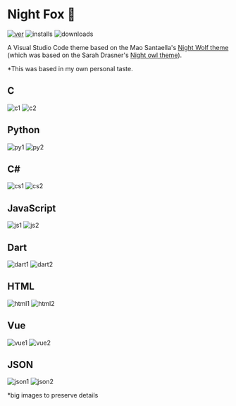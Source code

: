 # Night Fox 🦊
[![ver](https://img.shields.io/vscode-marketplace/v/Rotfuchs-von-Vulpes.night-fox.svg?label=vscode%20marketplace&colorA=94320c&colorB=ff5614)](https://marketplace.visualstudio.com/items?itemName=Rotfuchs-von-Vulpes.Night-Fox)
![installs](https://img.shields.io/vscode-marketplace/i/Rotfuchs-von-Vulpes.night-fox.svg?label=installs&colorA=94320c&colorB=ff5614)
![downloads](https://img.shields.io/vscode-marketplace/d/Rotfuchs-von-Vulpes.night-fox.svg?label=downloads&colorA=94320c&colorB=ff5614)

A Visual Studio Code theme based on the Mao Santaella's [Night Wolf theme](https://marketplace.visualstudio.com/items?itemName=MaoSantaella.night-wolf) (which was based on the Sarah Drasner's [Night owl theme](https://marketplace.visualstudio.com/items?itemName=sdras.night-owl)).

*This was based in my own personal taste.

## C
![c1](https://github.com/Rotfuchs-von-Vulpes/NightFox/raw/main/images/BlueC.png)
![c2](https://github.com/Rotfuchs-von-Vulpes/NightFox/raw/main/images/DarkC.png)

## Python
![py1](https://github.com/Rotfuchs-von-Vulpes/NightFox/raw/main/images/BluePython.png)
![py2](https://github.com/Rotfuchs-von-Vulpes/NightFox/raw/main/images/DarkPython.png)

## C#
![cs1](https://github.com/Rotfuchs-von-Vulpes/NightFox/raw/main/images/BlueCsharp.png)
![cs2](https://github.com/Rotfuchs-von-Vulpes/NightFox/raw/main/images/DarkCsharp.png)

## JavaScript
![js1](https://github.com/Rotfuchs-von-Vulpes/NightFox/raw/main/images/BlueJavaScript.png)
![js2](https://github.com/Rotfuchs-von-Vulpes/NightFox/raw/main/images/DarkJavaScript.png)

## Dart
![dart1](https://github.com/Rotfuchs-von-Vulpes/NightFox/raw/main/images/BlueDart.png)
![dart2](https://github.com/Rotfuchs-von-Vulpes/NightFox/raw/main/images/DarkDart.png)

## HTML
![html1](https://github.com/Rotfuchs-von-Vulpes/NightFox/raw/main/images/BlueHTML.png)
![html2](https://github.com/Rotfuchs-von-Vulpes/NightFox/raw/main/images/DarkHTML.png)

## Vue
![vue1](https://github.com/Rotfuchs-von-Vulpes/NightFox/raw/main/images/BlueVue.png)
![vue2](https://github.com/Rotfuchs-von-Vulpes/NightFox/raw/main/images/DarkVue.png)

## JSON
![json1](https://github.com/Rotfuchs-von-Vulpes/NightFox/raw/main/images/BlueJSON.png)
![json2](https://github.com/Rotfuchs-von-Vulpes/NightFox/raw/main/images/DarkJSON.png)

*big images to preserve details
<!---
# Installation (not works)

1.  Install [Visual Studio Code](https://code.visualstudio.com/)
2.  Launch Visual Studio Code
3.  Choose **Extensions** from menu
4.  Search for `night-fox`
5.  Click **Install** to install it
6.  Click **Reload** to reload VsCode
7.  From the menu bar click: Code > Preferences > Color Theme > **Night Fox**

# Misc

This is also my first foray into creating a theme, so if you see something amiss, please feel free to [file an issue](https://github.com/maoma87/NightWolfTheme/issues)! I'm sure there are things I missed.

Any relevant changes for each version are documented in the changelog. Please update and check the changelog before filing any issues, as they may have already been taken care of.--->
